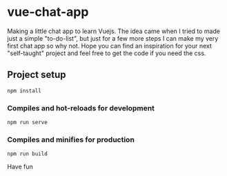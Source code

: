 # vue-chat-app

Making a little chat app to learn Vuejs. 
The idea came when I tried to made just a simple "to-do-list", but just for a few more steps I can make my very first chat app so why not.
Hope you can find an inspiration for your next "self-taught" project and feel free to get the code if you need the css.


## Project setup
```
npm install
```

### Compiles and hot-reloads for development
```
npm run serve
```

### Compiles and minifies for production
```
npm run build
```

Have fun
